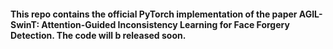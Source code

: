 #### This repo contains the official PyTorch implementation of the paper AGIL-SwinT: Attention-Guided Inconsistency Learning for Face Forgery Detection. The code will b released soon.
